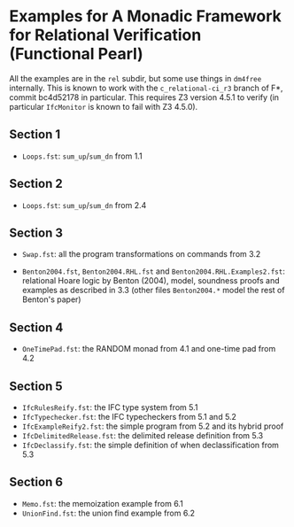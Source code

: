 
# Examples for A Monadic Framework for Relational Verification (Functional Pearl)

All the examples are in the `rel` subdir, but some use things in
`dm4free` internally. This is known to work with the
`c_relational-ci_r3` branch of F*, commit bc4d52178 in particular.
This requires Z3 version 4.5.1 to verify
(in particular `IfcMonitor` is known to fail with Z3 4.5.0).

## Section 1

- `Loops.fst`: `sum_up`/`sum_dn` from 1.1

## Section 2

- `Loops.fst`: `sum_up`/`sum_dn` from 2.4

## Section 3

- `Swap.fst`: all the program transformations on commands from 3.2

- `Benton2004.fst`, `Benton2004.RHL.fst` and
  `Benton2004.RHL.Examples2.fst`: relational Hoare logic by Benton
  (2004), model, soundness proofs and examples as described in 3.3
  (other files `Benton2004.*` model the rest of Benton's paper)

## Section 4

- `OneTimePad.fst`: the RANDOM monad from 4.1 and one-time pad from 4.2

## Section 5

- `IfcRulesReify.fst`: the IFC type system from 5.1
- `IfcTypechecker.fst`: the IFC typecheckers from 5.1 and 5.2
- `IfcExampleReify2.fst`: the simple program from 5.2 and its hybrid proof
- `IfcDelimitedRelease.fst`: the delimited release definition from 5.3
- `IfcDeclassify.fst`: the simple definition of when declassification from 5.3

## Section 6

- `Memo.fst`: the memoization example from 6.1
- `UnionFind.fst`: the union find example from 6.2
